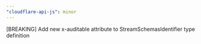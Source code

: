 ```yaml
---
"cloudflare-api-js": minor
---
```


[BREAKING] Add new x-auditable attribute to StreamSchemasIdentifier type definition